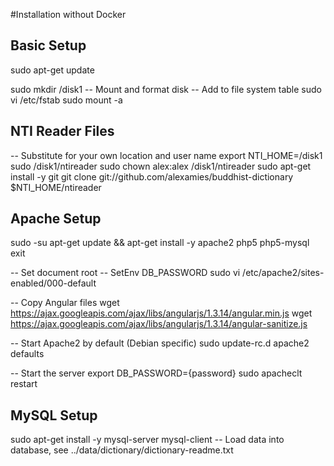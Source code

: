 #Installation without Docker

## Basic Setup
sudo apt-get update

sudo mkdir /disk1
-- Mount and format disk
-- Add to file system table
sudo vi /etc/fstab
sudo mount -a

## NTI Reader Files
-- Substitute for your own location and user name
export NTI_HOME=/disk1
sudo /disk1/ntireader
sudo chown alex:alex /disk1/ntireader
sudo apt-get install -y git
git clone git://github.com/alexamies/buddhist-dictionary $NTI_HOME/ntireader

## Apache Setup
sudo -su
apt-get update && apt-get install -y apache2 php5 php5-mysql
exit

-- Set document root
-- SetEnv DB_PASSWORD 
sudo vi /etc/apache2/sites-enabled/000-default

-- Copy Angular files
wget https://ajax.googleapis.com/ajax/libs/angularjs/1.3.14/angular.min.js
wget https://ajax.googleapis.com/ajax/libs/angularjs/1.3.14/angular-sanitize.js 

-- Start Apache2 by default (Debian specific)
sudo update-rc.d apache2 defaults

-- Start the server
export DB_PASSWORD={password}
sudo apacheclt restart

## MySQL Setup
sudo apt-get install -y mysql-server mysql-client
-- Load data into database, see ../data/dictionary/dictionary-readme.txt
